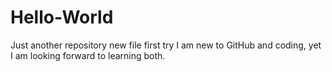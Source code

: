 # Hello-World
Just another repository
new file first try
I am new to GitHub and coding, yet I am looking forward to learning both. 
